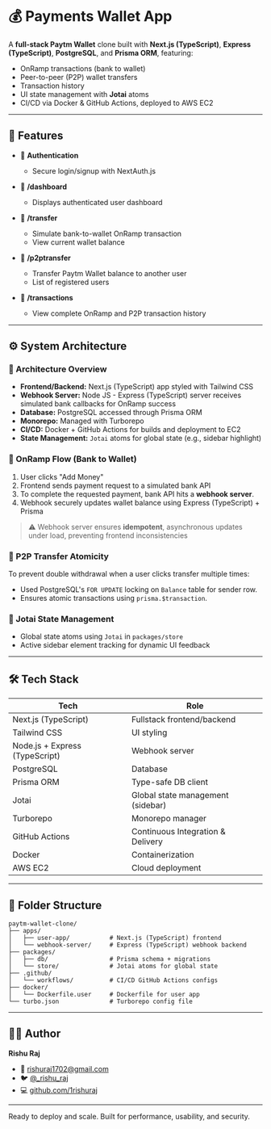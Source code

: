 # 💰 Payments Wallet App

A **full-stack Paytm Wallet** clone built with **Next.js (TypeScript)**, **Express (TypeScript)**, **PostgreSQL**, and **Prisma ORM**, featuring:

* OnRamp transactions (bank to wallet)
* Peer-to-peer (P2P) wallet transfers
* Transaction history
* UI state management with **Jotai** atoms
* CI/CD via Docker & GitHub Actions, deployed to AWS EC2

---

## 🚀 Features

* 🔐 **Authentication**

  * Secure login/signup with NextAuth.js

* 🏦 **/dashboard**

  * Displays authenticated user dashboard

* 💸 **/transfer**

  * Simulate bank-to-wallet OnRamp transaction
  * View current wallet balance

* 👥 **/p2ptransfer**

  * Transfer Paytm Wallet balance to another user
  * List of registered users

* 📜 **/transactions**

  * View complete OnRamp and P2P transaction history



---

## ⚙️ System Architecture

### 🧠 Architecture Overview

* **Frontend/Backend:** Next.js (TypeScript) app styled with Tailwind CSS
* **Webhook Server:** Node JS - Express (TypeScript) server receives simulated bank callbacks for OnRamp success
* **Database:** PostgreSQL accessed through Prisma ORM
* **Monorepo:** Managed with Turborepo
* **CI/CD:** Docker + GitHub Actions for builds and deployment to EC2
* **State Management:** `Jotai` atoms for global state (e.g., sidebar highlight)


### 🔄 OnRamp Flow (Bank to Wallet)

1. User clicks "Add Money"
2. Frontend sends payment request to a simulated bank API
3. To complete the requested payment, bank API hits a **webhook server**. 
4. Webhook securely updates wallet balance using Express (TypeScript) + Prisma

> ⚠️ Webhook server ensures **idempotent**, asynchronous updates under load, preventing frontend inconsistencies

### 🔐 P2P Transfer Atomicity

To prevent double withdrawal when a user clicks transfer multiple times:
- Used PostgreSQL's `FOR UPDATE` locking on `Balance` table for sender row.
- Ensures atomic transactions using `prisma.$transaction`. 

### 🎨 Jotai State Management

* Global state atoms using `Jotai` in `packages/store`
* Active sidebar element tracking for dynamic UI feedback

---

## 🛠️ Tech Stack

| Tech              | Role                              |
| ----------------- | --------------------------------- |
| Next.js (TypeScript)| Fullstack frontend/backend        |
| Tailwind CSS      | UI styling                        |
| Node.js + Express (TypeScript) | Webhook server                    |
| PostgreSQL        | Database                          |
| Prisma ORM        | Type-safe DB client               |
| Jotai             | Global state management (sidebar) |
| Turborepo         | Monorepo manager                  |
| GitHub Actions    | Continuous Integration & Delivery |
| Docker            | Containerization                  |
| AWS EC2           | Cloud deployment                  |

---

## 📂 Folder Structure

```
paytm-wallet-clone/
├── apps/
│   ├── user-app/           # Next.js (TypeScript) frontend
│   └── webhook-server/     # Express (TypeScript) webhook backend
├── packages/
│   ├── db/                 # Prisma schema + migrations
│   └── store/              # Jotai atoms for global state
├── .github/
│   └── workflows/          # CI/CD GitHub Actions configs
├── docker/                
│   └── Dockerfile.user     # Dockerfile for user app
└── turbo.json              # Turborepo config file
```

---

## 👨‍💻 Author

**Rishu Raj**

* 📧 [rishuraj1702@gmail.com](mailto:rishuraj1702@gmail.com)
* 🐦 [@\_rishu\_raj](https://x.com/_rishu_raj)
* 💻 [github.com/1rishuraj](https://github.com/1rishuraj)

---

Ready to deploy and scale. Built for performance, usability, and security.